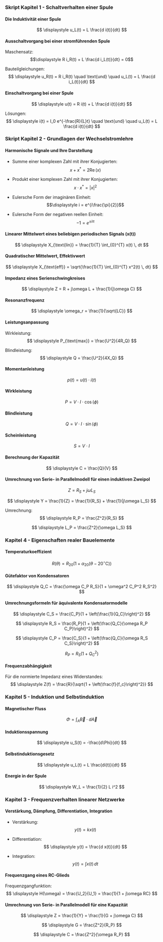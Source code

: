 ### Skript Kapitel 1 - Schaltverhalten einer Spule

#### Die Induktivität einer Spule

$$
\displaystyle u_L(t) = L \frac{d i(t)}{dt}
$$

#### Ausschaltvorgang bei einer stromführenden Spule

Maschensatz:
$$\displaystyle R i_R(t) + L \frac{d i_L(t)}{dt} = 0$$

Bauteilgleichungen:
$$
\displaystyle u_R(t) = R i_R(t) \quad \text{und} \quad u_L(t) = L \frac{d i_L(t)}{dt}
$$

#### Einschaltvorgang bei einer Spule

$$
\displaystyle u(t) = R i(t) + L \frac{d i(t)}{dt}
$$

Lösungen:
$$
\displaystyle i(t) = I_0 e^{-\frac{R}{L}t} \quad \text{und} \quad u_L(t) = L \frac{d i(t)}{dt}
$$

### Skript Kapitel 2 - Grundlagen der Wechselstromlehre

#### Harmonische Signale und Ihre Darstellung

- Summe einer komplexen Zahl mit ihrer Konjugierten:
$$
\displaystyle x + x^* = 2 \operatorname{Re}(x)
$$

- Produkt einer komplexen Zahl mit ihrer Konjugierten:
$$
\displaystyle x \cdot x^* = |x|^2
$$

- Eulersche Form der imaginären Einheit:
$$\displaystyle i = e^{i\frac{\pi}{2}}$$

- Eulersche Form der negativen reellen Einheit:
$$
\displaystyle -1 = e^{\pm i\pi}
$$

#### Linearer Mittelwert eines beliebigen periodischen Signals \(x(t)\)

$$
\displaystyle X_{\text{lin}} = \frac{1}{T} \int_{0}^{T} x(t) \, dt
$$

#### Quadratischer Mittelwert, Effektivwert

$$
\displaystyle X_{\text{eff}} = \sqrt{\frac{1}{T} \int_{0}^{T} x^2(t) \, dt}
$$

#### Impedanz eines Serienschwingkreises

$$
\displaystyle Z = R + j\omega L + \frac{1}{j\omega C}
$$

#### Resonanzfrequenz

$$
\displaystyle \omega_r = \frac{1}{\sqrt{LC}}
$$

#### Leistungsanpassung

Wirkleistung:
$$
\displaystyle P_{\text{max}} = \frac{U^2}{4R_Q}
$$

Blindleistung:
$$
\displaystyle Q = \frac{U^2}{4X_Q}
$$

#### Momentanleistung

$$
\displaystyle p(t) = u(t) \cdot i(t)
$$

#### Wirkleistung

$$
\displaystyle P = V \cdot I \cdot \cos(\phi)
$$

#### Blindleistung

$$
\displaystyle Q = V \cdot I \cdot \sin(\phi)
$$

#### Scheinleistung

$$
\displaystyle S = V \cdot I
$$

#### Berechnung der Kapazität

$$
\displaystyle C = \frac{Q}{V}
$$

#### Umrechnung von Serie- in Parallelmodell für einen induktiven Zweipol

$$
\displaystyle Z = R_S + j\omega L_S
$$

$$
\displaystyle Y = \frac{1}{Z} = \frac{1}{R_S} + \frac{1}{j\omega L_S}
$$

Umrechnung:
$$
\displaystyle R_P = \frac{Z^2}{R_S}
$$

$$
\displaystyle L_P = \frac{Z^2}{\omega L_S}
$$

### Kapitel 4 - Eigenschaften realer Bauelemente

#### Temperaturkoeffizient

$$
\displaystyle R(\theta) = R_{20}(1 + \alpha_{20}(\theta - 20^\circ \text{C}))
$$

#### Gütefaktor von Kondensatoren

$$
\displaystyle Q_C = \frac{\omega C_P R_S}{1 + \omega^2 C_P^2 R_S^2}
$$

#### Umrechnungsformeln für äquivalente Kondensatormodelle

$$
\displaystyle C_S = \frac{C_P}{1 + \left(\frac{1}{Q_C}\right)^2}
$$

$$
\displaystyle R_S = \frac{R_P}{1 + \left(\frac{Q_C}{\omega R_P C_P}\right)^2}
$$

$$
\displaystyle C_P = \frac{C_S}{1 + \left(\frac{Q_C}{\omega R_S C_S}\right)^2}
$$

$$
\displaystyle R_P = R_S (1 + Q_C^2)
$$

#### Frequenzabhängigkeit

Für die normierte Impedanz eines Widerstandes:
$$
\displaystyle Z(f) = \frac{R}{\sqrt{1 + \left(\frac{f}{f_c}\right)^2}}
$$

### Kapitel 5 - Induktion und Selbstinduktion

#### Magnetischer Fluss

$$
\displaystyle \Phi = \int_{A} \vec{B} \cdot d\vec{A}
$$

#### Induktionsspannung

$$
\displaystyle u_S(t) = -\frac{d\Phi}{dt}
$$

#### Selbstinduktionsgesetz

$$
\displaystyle u_L(t) = L \frac{di(t)}{dt}
$$

#### Energie in der Spule

$$
\displaystyle W_L = \frac{1}{2} L i^2
$$

### Kapitel 3 - Frequenzverhalten linearer Netzwerke

#### Verstärkung, Dämpfung, Differentiation, Integration

- Verstärkung:
$$
\displaystyle y(t) = k x(t)
$$

- Differentiation:
$$
\displaystyle y(t) = \frac{d x(t)}{dt}
$$

- Integration:
$$
\displaystyle y(t) = \int x(t) \, dt
$$

#### Frequenzgang eines RC-Glieds

Frequenzgangfunktion:
$$
\displaystyle H(\omega) = \frac{U_2}{U_1} = \frac{1}{1 + j\omega RC}
$$

#### Umrechnung von Serie- in Parallelmodell für eine Kapazität

$$
\displaystyle Z = \frac{1}{Y} = \frac{1}{G + j\omega C}
$$

$$
\displaystyle G = \frac{Z^2}{R_P}
$$

$$
\displaystyle C = \frac{Z^2}{\omega R_P}
$$
